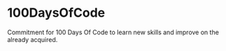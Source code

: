 # 100DaysOfCode
Commitment for 100 Days Of Code to learn new skills and improve on the already acquired.
